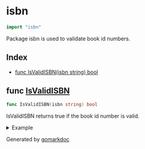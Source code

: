 <!-- Code generated by gomarkdoc. DO NOT EDIT -->

# isbn

```go
import "isbn"
```

Package isbn is used to validate book id numbers.

## Index

- [func IsValidISBN(isbn string) bool](<#func-isvalidisbn>)


## func [IsValidISBN](<https://github.com/vpayno/exercism-workspace/blob/main/go/isbn-verifier/isbn_verifier.go#L11>)

```go
func IsValidISBN(isbn string) bool
```

IsValidISBN returns true if the book id number is valid.

<details><summary>Example</summary>
<p>

```go
{
	fmt.Println(IsValidISBN("3-598-21508-8"))
	fmt.Println(IsValidISBN("3-598-21508-9"))
	fmt.Println(IsValidISBN("3-598-21507-X"))

}
```

#### Output

```
true
false
true
```

</p>
</details>



Generated by [gomarkdoc](<https://github.com/princjef/gomarkdoc>)
